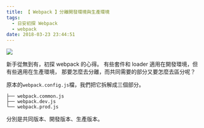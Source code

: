 ```yaml
---
title: 【 Webpack 】分離開發環境與生產環境
tags:
  - 日安初探 Webpack
  - webpack
date: 2018-03-23 23:44:51
---
```

![](/img/webpack/webpack.png)

新手從無到有，初探 webpack 的心得。
有些套件和 loader 適用在開發環境，但有些適用在生產環境，
那要怎麼去分離，而共同需要的部分又要怎麼去區分呢？
<!-- more -->

原本的`webpack.config.js`檔，我們把它拆解成三個部分。

```
├── webpack.common.js
├── webpack.dev.js
└── webpack.prod.js
```
分別是共同版本、開發版本、生產版本。